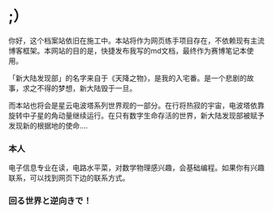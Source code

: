 <h1>;）</h1>

<p>你好，这个档案站依旧在施工中。本站将作为网页练手项目存在，不依赖现有主流博客框架。本网站的目的是，快捷发布我写的md文档，最终作为赛博笔记本使用。</p>

<p>「新大陆发现部」的名字来自于《天降之物》，是我的入宅番。是一个悲剧的故事，求之不得的梦想，新大陆毁于一旦。</p>

<p>而本站也将会是星云电波塔系列世界观的一部分。在行将热寂的宇宙，电波塔依靠旋转中子星的角动量继续运行。在只有数字生命存活的世界，新大陆发现部被赋予发现新的根据地的使命....</p>


<h3>本人</h3>
<p>电子信息专业在读，电路水平菜，对数学物理感兴趣，会基础编程。如果你有兴趣联系，可以找到网页下边的联系方式。</p>

<h3>回る世界と逆向きで！</h3>